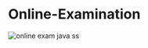 # Online-Examination
![online exam java ss](https://user-images.githubusercontent.com/99734957/204789262-d2274e87-bb3c-4104-bf8c-b5b5e9184715.png)

